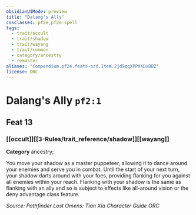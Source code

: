 ```yaml
---
obsidianUIMode: preview
title: "Dalang's Ally"
cssclasses: pf2e,pf2e-spell
tags:
  - trait/occult
  - trait/shadow
  - trait/wayang
  - trait/common
  - category/ancestry
  - remaster
aliases: "Compendium.pf2e.feats-srd.Item.2jd9qqXPPXKDxBBZ"
license: ORC
---
```

# Dalang's Ally `pf2:1`
## Feat 13
### [[occult]][[3-Rules/trait_reference/shadow]][[wayang]]

**Category** ancestry; 




You move your shadow as a master puppeteer, allowing it to dance around your enemies and serve you in combat. Until the start of your next turn, your shadow darts around with your foes, providing flanking for you against all enemies within your reach. Flanking with your shadow is the same as flanking with an ally and so is subject to effects like all-around vision or the deny advantage class feature.

*Source: Pathfinder Lost Omens: Tian Xia Character Guide*
*ORC*